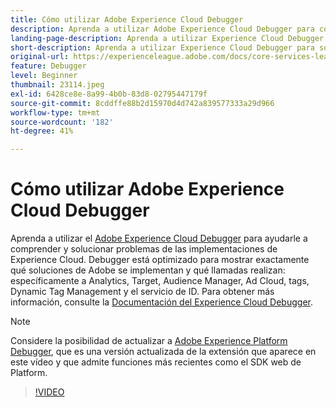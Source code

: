 ```yaml
---
title: Cómo utilizar Adobe Experience Cloud Debugger
description: Aprenda a utilizar Adobe Experience Cloud Debugger para comprender y solucionar problemas de las implementaciones de Experience Cloud.
landing-page-description: Aprenda a utilizar Experience Cloud Debugger para solucionar problemas de implementaciones. Comprenda qué soluciones de Adobe se implementan y qué llamadas realizan.
short-description: Aprenda a utilizar Experience Cloud Debugger para solucionar problemas de implementaciones. Comprenda qué soluciones de Adobe se implementan y qué llamadas realizan.
original-url: https://experienceleague.adobe.com/docs/core-services-learn/tutorials/debugger/use-the-experience-cloud-debugger.html
feature: Debugger
level: Beginner
thumbnail: 23114.jpeg
exl-id: 6428ce8e-8a99-4b0b-83d8-02795447179f
source-git-commit: 8cddffe88b2d15970d4d742a839577333a29d966
workflow-type: tm+mt
source-wordcount: '182'
ht-degree: 41%

---
```


# Cómo utilizar Adobe Experience Cloud Debugger

Aprenda a utilizar el [Adobe Experience Cloud Debugger](https://chrome.google.com/webstore/detail/adobe-experience-cloud-de/ocdmogmohccmeicdhlhhgepeaijenapj) para ayudarle a comprender y solucionar problemas de las implementaciones de Experience Cloud. Debugger está optimizado para mostrar exactamente qué soluciones de Adobe se implementan y qué llamadas realizan: específicamente a Analytics, Target, Audience Manager, Ad Cloud, tags, Dynamic Tag Management y el servicio de ID. Para obtener más información, consulte la [Documentación del Experience Cloud Debugger](https://docs.adobe.com/content/help/es-ES/experience-cloud/user-guides/home.translate.html).

>[!NOTE]
>
>Considere la posibilidad de actualizar a [Adobe Experience Platform Debugger](../overview.md), que es una versión actualizada de la extensión que aparece en este vídeo y que admite funciones más recientes como el SDK web de Platform.

>[!VIDEO](https://video.tv.adobe.com/v/23064/?quality=12)
